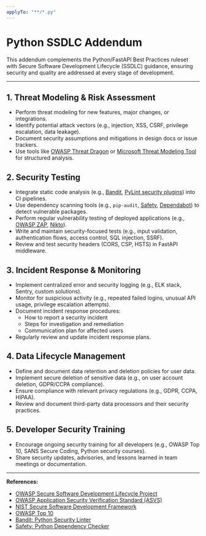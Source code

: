 ```yaml
---
applyTo: "**/*.py"
---
```

# Python SSDLC Addendum

This addendum complements the Python/FastAPI Best Practices ruleset with Secure Software Development Lifecycle (SSDLC) guidance, ensuring security and quality are addressed at every stage of development.

---

## 1. Threat Modeling & Risk Assessment
- Perform threat modeling for new features, major changes, or integrations.
- Identify potential attack vectors (e.g., injection, XSS, CSRF, privilege escalation, data leakage).
- Document security assumptions and mitigations in design docs or issue trackers.
- Use tools like [OWASP Threat Dragon](mdc:https:/owasp.org/www-project-threat-dragon) or [Microsoft Threat Modeling Tool](mdc:https:/www.microsoft.com/en-us/securityengineering/sdl/threatmodeling) for structured analysis.

## 2. Security Testing
- Integrate static code analysis (e.g., [Bandit](mdc:https:/bandit.readthedocs.io), [PyLint security plugins](mdc:https:/pylint.pycqa.org)) into CI pipelines.
- Use dependency scanning tools (e.g., `pip-audit`, [Safety](mdc:https:/pyup.io/safety), [Dependabot](mdc:https:/github.com/dependabot)) to detect vulnerable packages.
- Perform regular vulnerability testing of deployed applications (e.g., [OWASP ZAP](mdc:https:/owasp.org/www-project-zap), [Nikto](mdc:https:/cirt.net/Nikto2)).
- Write and maintain security-focused tests (e.g., input validation, authentication flows, access control, SQL injection, SSRF).
- Review and test security headers (CORS, CSP, HSTS) in FastAPI middleware.

## 3. Incident Response & Monitoring
- Implement centralized error and security logging (e.g., ELK stack, Sentry, custom solutions).
- Monitor for suspicious activity (e.g., repeated failed logins, unusual API usage, privilege escalation attempts).
- Document incident response procedures:
  - How to report a security incident
  - Steps for investigation and remediation
  - Communication plan for affected users
- Regularly review and update incident response plans.

## 4. Data Lifecycle Management
- Define and document data retention and deletion policies for user data.
- Implement secure deletion of sensitive data (e.g., on user account deletion, GDPR/CCPA compliance).
- Ensure compliance with relevant privacy regulations (e.g., GDPR, CCPA, HIPAA).
- Review and document third-party data processors and their security practices.

## 5. Developer Security Training
- Encourage ongoing security training for all developers (e.g., OWASP Top 10, SANS Secure Coding, Python security courses).
- Share security updates, advisories, and lessons learned in team meetings or documentation.

---

**References:**  
- [OWASP Secure Software Development Lifecycle Project](mdc:https:/owasp.org/www-project-secure-software-development-life-cycle)  
- [OWASP Application Security Verification Standard (ASVS)](mdc:https:/owasp.org/www-project-application-security-verification-standard)  
- [NIST Secure Software Development Framework](mdc:https:/csrc.nist.gov/publications/detail/sp/800-218/final)  
- [OWASP Top 10](mdc:https:/owasp.org/www-project-top-ten)  
- [Bandit: Python Security Linter](mdc:https:/bandit.readthedocs.io)  
- [Safety: Python Dependency Checker](mdc:https:/pyup.io/safety)

